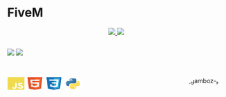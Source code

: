 # FiveM

<div align="center">
  <a href="https://github.com/rafaballerini">
  <img height="180em" src="https://github-readme-stats.vercel.app/api?username=warn-nuis&show_icons=true&theme=dark&include_all_commits=true&count_private=true"/>
  <img height="180em" src="https://github-readme-stats.vercel.app/api/top-langs/?username=warn-nuis&layout=compact&langs_count=7&theme=dark"/>
</div>
  
  ##
  
  <div> 
  <a href="https://www.youtube.com/channel/UCvHwGhvwzG-rxwFamrGQneQ" target="_blank"><img src="https://img.shields.io/badge/YouTube-FF0000?style=for-the-badge&logo=youtube&logoColor=white" target="_blank"></a>
 <a href="https://discord.gg/ZAwSj4x7WD" target="_blank"><img src="https://img.shields.io/badge/Discord-7289DA?style=for-the-badge&logo=discord&logoColor=white" target="_blank"></a> 
 

 
</div>

  ##
  
  <div style="display: inline_block"><br>
       <img align="right" alt="gamboz-pic" height="150" style="border-radius:50px;" src="https://cdn.discordapp.com/attachments/966571671140069406/986957187140177920/IMG_20220608_105830_548.jpg">
  <img align="center" alt="gamboz-Js" height="30" width="40" src="https://raw.githubusercontent.com/devicons/devicon/master/icons/javascript/javascript-plain.svg">
  <img align="center" alt="gamboz-HTML" height="30" width="40" src="https://raw.githubusercontent.com/devicons/devicon/master/icons/html5/html5-original.svg">
  <img align="center" alt="gamboz-CSS" height="30" width="40" src="https://raw.githubusercontent.com/devicons/devicon/master/icons/css3/css3-original.svg">
  <img align="center" alt="gamboz-Python" height="30" width="40" src="https://raw.githubusercontent.com/devicons/devicon/master/icons/python/python-original.svg">
</div>
  

